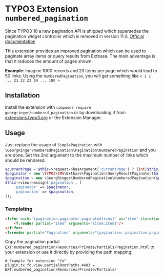 # TYPO3 Extension `numbered_pagination`

Since TYPO3 10 a new pagination API is shipped which supersedes the pagination widget controller which is removed in version 11.0.
[Official documentation](https://docs.typo3.org/m/typo3/reference-coreapi/master/en-us/ApiOverview/Pagination/Index.html)

This extension provides an improved pagination which can be used to paginate array items or query results from Extbase.
The main advantage is that it reduces the amount of pages shown.

**Example**: Imagine 1000 records and 20 items per page which would lead to 50 links.
Using the `NumberedPagination`, you will get something like `< 1 2 ... 21 22 23 24 ... 100 >`

## Installation

Install the extension with `composer require georgringer/numbered_pagination` or by downloading it
from [extensions.typo3.org](https://extensions.typo3.org/extension/numbered_pagination/) or the Extension Manager.

## Usage

Just replace the usage of `SimplePagination` with `\GeorgRinger\NumberedPagination\Pagination\NumberedPagination` and you are done.
Set the 2nd argument to the maximum number of links which should be rendered.

```php
$currentPage = $this->request->hasArgument('currentPage') ? (int)$this->request->getArgument('currentPage') : 1;
$paginator = new \TYPO3\CMS\Extbase\Pagination\QueryResultPaginator($allItems, $currentPage, 20);
$pagination = new \GeorgRinger\NumberedPagination\NumberedPagination($paginator, 10);
$this->view->assign('pagination', [
    'paginator' => $paginator,
    'pagination' => $pagination,
]);
```

### Templating

```html
<f:for each="{pagination.paginator.paginatedItems}" as="item" iteration="iterator">
    <f:render partial="item" arguments="{item:item}"/>
</f:for>
<f:render partial="Pagination" arguments="{pagination: pagination.pagination, paginator: pagination.paginator}" />
```

Copy the pagination partial `EXT:numbered_pagination/Resources/Private/Partials/Pagination.html` to your extension or use it directly by providing the path mapping:

```typo3_typoscript
# Example for extension "fo"
plugin.tx_fo.view.partialRootPaths.4483 = EXT:numbered_pagination/Resources/Private/Partials/
```

